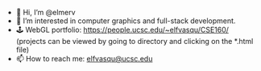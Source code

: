 - 👋 Hi, I’m @elmerv
- 👀 I’m interested in computer graphics and full-stack development.
- 🕹 WebGL portfolio: https://people.ucsc.edu/~elfvasqu/CSE160/ (projects can be viewed by going to directory and clicking on the *.html file)
- 📫 How to reach me: elfvasqu@ucsc.edu

<!---
elmerv/elmerv is a ✨ special ✨ repository because its `README.md` (this file) appears on your GitHub profile.
You can click the Preview link to take a look at your changes.
--->
